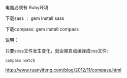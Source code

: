 电脑必须有 Ruby环境

下载sass  ：   gem  install  sass

下载compass:  gem install compass



说明：

只要scss文件发生变化，就会被自动编译成css文件:

```shell
compass watch
```

http://www.ruanyifeng.com/blog/2012/11/compass.html